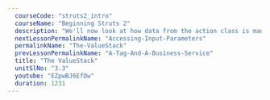 ```yaml
---
  courseCode: "struts2_intro"
  courseName: "Beginning Struts 2"
  description: "We'll now look at how data from the action class is made available to Struts 2 tags. We'll understand a few core concepts of the framework. This will also be our first look at the ValueStack object."
  nextLessonPermalinkName: "Accessing-Input-Parameters"
  permalinkName: "The-ValueStack"
  prevLessonPermalinkName: "A-Tag-And-A-Business-Service"
  title: "The ValueStack"
  unitSlNo: "3.3"
  youtube: "EZpwBJ6EfDw"
  duration: 1231
---
```

